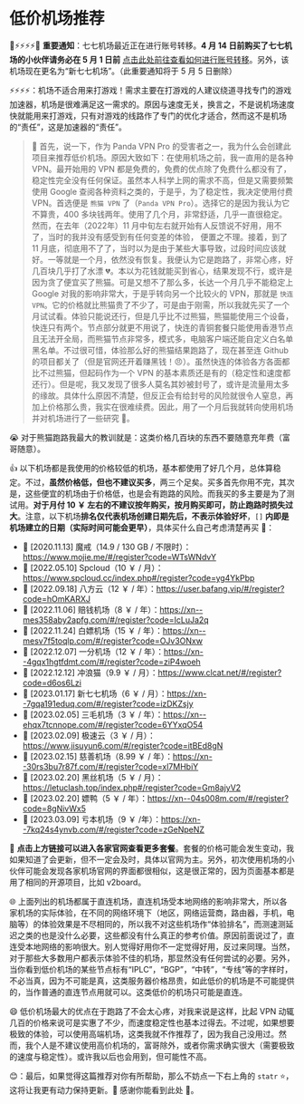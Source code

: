 # 低价机场推荐

📌⚡⚡⚡⚡📌 **重要通知**：七七机场最近正在进行账号转移。**4 月 14 日前购买了七七机场的小伙伴请务必在 5 月 1 日前** [点击此处前往查看如何进行账号转移](https://xn--7gqa191eduq.com/user)。另外，该机场现在更名为“新七七机场”。（此重要通知将于 5 月 5 日删除）

⚡⚡⚡⚡：机场不适合用来打游戏！需求主要在打游戏的人建议绕道寻找专门的游戏加速器，机场是很难满足这一需求的。原因与速度无关，换言之，不是说机场速度快就能用来打游戏，只有对游戏的线路作了专门的优化才适合，然而这不是机场的“责任”，这是加速器的“责任”。

> 📝 首先，说一下，作为 Panda VPN Pro 的受害者之一，我为什么会创建此项目来推荐低价机场。原因大致如下：在使用机场之前，我一直用的是各种 VPN。最开始用的 VPN 都是免费的，免费的优点除了免费什么都没有了，稳定性完全没有任何保证。虽然本人科学上网的需求不高，但是又需要频繁使用 Google 查阅各种资料之类的，于是乎，为了稳定性，我决定使用付费 VPN。首选便是 `熊猫 VPN` 了（`Panda VPN Pro`）。选择它的是因为我认为它不算贵，400 多块钱两年。使用了几个月，非常舒适，几乎一直很稳定。然而，在去年（2022年）11 月中旬左右就开始有人反馈说不好用，用不了，当时的我并没有感受到有任何变差的体验， 便置之不理。接着，到了 11 月底，彻底用不了了，当时以为是由于某些大事导致，过段时间应该就好。一等就是一个月，依然没有恢复。我便认为它是跑路了，非常心疼，好几百块几乎打了水漂 💔。本以为花钱就能买到省心，结果发现不行，或许是因为贪了便宜买了熊猫。可是又想不了那么多，长达一个月几乎不能稳定上 Google 对我的影响非常大，于是乎转向另一个比较火的 VPN，那就是 `快连VPN`。它的价格就比熊猫贵了不少了，可是由于刚需，所以我就先买了一个月试试看。体验只能说还行，但是几乎比不过熊猫，熊猫能使用三个设备，快连只有两个。节点部分就更不用说了，快连的青铜套餐只能使用香港节点且无法开全局，而熊猫节点非常多，模式多，电脑客户端还能自定义白名单黑名单。不过很可惜，体验那么好的熊猫结果跑路了，现在甚至连 Github 的项目都关了（但是官网还开着赚黑钱！😠）。虽然快连的体验各方各面都比不过熊猫，但起码作为一个 VPN 的基本素质还是有的（稳定性和速度都还行）。但是呢，我又发现了很多人莫名其妙被封号了，或许是流量用太多的缘故。具体什么原因不清楚，但反正会有给封号的风险就很令人窒息，再加上价格那么贵，我实在很难续费。因此，用了一个月后我就转向使用机场并对机场进行了一些研究 🚁。

😭 对于熊猫跑路我最大的教训就是：这类价格几百块的东西不要随意充年费（富哥随意）。

👍 以下机场都是我使用的价格较低的机场，基本都使用了好几个月，总体算稳定。不过，**虽然价格低，但也不建议买多**，两三个足矣。买多首先你用不完，其次是，这些便宜的机场由于价格低，也是会有跑路的风险。而我买的多主要是为了测试用。**对于月付 10 ￥ 左右的不建议按年购买，按月购买即可，防止跑路时损失过大**。注意，以下机场**排名仅代表机场创建日期先后，不表示体验好坏**，`[]` **内即是机场建立的日期（实际时间可能会更早）**，具体买什么自己考虑清楚再买 💖：
- 🚁 [2020.11.13] 魔戒（14.9 / 130 GB / 不限时）：https://www.mojie.me/#/register?code=WTsWNdvY 
- 🚁 [2022.05.10] Spcloud（10 ￥ / 月）：https://www.spcloud.cc/index.php#/register?code=yg4YkPbp
- 🚁 [2022.09.18] 八方云（12 ￥ / 年）：https://user.bafang.vip/#/register?code=hOmKARXJ
- 🚁 [2022.11.06] 赔钱机场（8 ￥ / 年）：https://xn--mes358aby2apfg.com/#/register?code=IcLuJa2q
- 🚁 [2022.11.24] 白嫖机场（15 ￥ / 年）：https://xn--mesv7f5toqlp.com/#/register?code=OJv3ONxw
- 🚁 [2022.12.07] 一分机场（12 ￥ / 年）：https://xn--4gqx1hgtfdmt.com/#/register?code=ziP4woeh
- 🚁 [2022.12.12] 冲浪猫（9.9 ￥ / 月）：https://www.clcat.net/#/register?code=d6os6Lzi
- 🚁 [2023.01.17] 新七七机场（6 ￥ / 月）：https://xn--7gqa191eduq.com/#/register?code=izDKZsjy
- 🚁 [2023.02.05] 三毛机场（3 ￥ / 年）：https://xn--ehqx7tcnnope.com/#/register?code=6YYxqO54
- 🚁 [2023.02.09] 极速云（3 ￥ / 月）：https://www.jisuyun6.com/#/register?code=itBEd8gN
- 🚁 [2023.02.15] 慈善机场（8.99 ￥ / 年）：https://xn--30rs3bu7r87f.com/#/register?code=xl7MHbiY
- 🚁 [2023.02.20] 黑丝机场（5 ￥ / 月）：https://letuclash.top/index.php#/register?code=Gm8ajyV2
- 🚁 [2023.02.20] 嫖鸭（5 ￥ / 年）：https://xn--04s008m.com/#/register?code=8gNivWx5
- 🚁 [2023.03.09] 亏本机场（9 ￥ /年）：https://xn--7kq24s4ynvb.com/#/register?code=zGeNpeNZ

👀 **点击上方链接可以进入各家官网查看更多套餐**。套餐的价格可能会发生变动，我如果知道了会更新，但不一定会及时，具体以官网为主。另外，初次使用机场的小伙伴可能会发现各家机场官网的界面都很相似，这是很正常的，因为页面基本都是用了相同的开源项目，比如 v2board。

🌐 上面列出的机场都属于直连机场，直连机场受本地网络的影响非常大，所以各家机场的实际体验，在不同的网络环境下（地区，网络运营商，路由器，手机，电脑等）的体验效果是不尽相同的，所以我不对这些机场作“体验排名”，而测速测延迟之类的也是没什么必要，这些都没有什么真正的参考价值。原因前面说过了，直连受本地网络的影响很大。别人觉得好用你不一定觉得好用，反过来同理。当然，对于那些大多数用户都表示体验不佳的机场，那显然没有任何尝试的必要。另外，当你看到低价机场的某些节点标有“IPLC”，“BGP”，“中转”，“专线”等的字样时，不必当真，因为不可能是真，这类服务器价格昂贵，如此低价的机场是不可能提供的，当作普通的直连节点用就可以。这类低价的机场只可能是直连。

😄 低价机场最大的优点在于跑路了不会太心疼，对我来说是这样，比起 VPN 动辄几百的价格来说可是实惠了不少，而速度稳定性也基本过得去。不过呢，如果想要极致的体验，可以使用高端机场，这类我就不作推荐了，因为我自己没用过。然而，我个人是不建议使用高价机场的，富哥除外，或者你需求确实很大（需要极致的速度与稳定性）。或许我以后也会用到，但可能性不高。

😊：最后，如果觉得这篇推荐对你有所帮助，那么不妨点一下右上角的 `statr` ⭐，这将让我更有动力保持更新。💚 感谢你能看到此处 💚。
